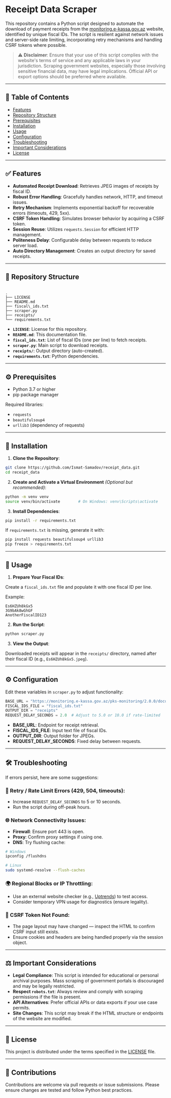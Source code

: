 # Receipt Data Scraper

This repository contains a Python script designed to automate the download of payment receipts from the [monitoring.e-kassa.gov.az](https://monitoring.e-kassa.gov.az) website, identified by unique fiscal IDs. The script is resilient against network issues and server-side rate limiting, incorporating retry mechanisms and handling CSRF tokens where possible.

> ⚠️ **Disclaimer**: Ensure that your use of this script complies with the website's terms of service and any applicable laws in your jurisdiction. Scraping government websites, especially those involving sensitive financial data, may have legal implications. Official API or export options should be preferred where available.

---

## 📑 Table of Contents

- [Features](#features)
- [Repository Structure](#repository-structure)
- [Prerequisites](#prerequisites)
- [Installation](#installation)
- [Usage](#usage)
- [Configuration](#configuration)
- [Troubleshooting](#troubleshooting)
- [Important Considerations](#important-considerations)
- [License](#license)

---

## ✅ Features

- **Automated Receipt Download**: Retrieves JPEG images of receipts by fiscal ID.
- **Robust Error Handling**: Gracefully handles network, HTTP, and timeout issues.
- **Retry Mechanism**: Implements exponential backoff for recoverable errors (timeouts, 429, 5xx).
- **CSRF Token Handling**: Simulates browser behavior by acquiring a CSRF token.
- **Session Reuse**: Utilizes `requests.Session` for efficient HTTP management.
- **Politeness Delay**: Configurable delay between requests to reduce server load.
- **Auto Directory Management**: Creates an output directory for saved receipts.

---

## 📁 Repository Structure

```

.
├── LICENSE
├── README.md
├── fiscal\_ids.txt
├── scraper.py
├── receipts/
└── requirements.txt

````

- **`LICENSE`**: License for this repository.
- **`README.md`**: This documentation file.
- **`fiscal_ids.txt`**: List of fiscal IDs (one per line) to fetch receipts.
- **`scraper.py`**: Main script to download receipts.
- **`receipts/`**: Output directory (auto-created).
- **`requirements.txt`**: Python dependencies.

---

## ⚙️ Prerequisites

- Python 3.7 or higher
- pip package manager

Required libraries:
- `requests`
- `beautifulsoup4`
- `urllib3` (dependency of requests)

---

## 🔧 Installation

1. **Clone the Repository**:

```bash
git clone https://github.com/Ismat-Samadov/receipt_data.git
cd receipt_data
````

2. **Create and Activate a Virtual Environment** *(Optional but recommended)*:

```bash
python -m venv venv
source venv/bin/activate        # On Windows: venv\Scripts\activate
```

3. **Install Dependencies**:

```bash
pip install -r requirements.txt
```

If `requirements.txt` is missing, generate it with:

```bash
pip install requests beautifulsoup4 urllib3
pip freeze > requirements.txt
```

---

## 🚀 Usage

1. **Prepare Your Fiscal IDs**:

Create a `fiscal_ids.txt` file and populate it with one fiscal ID per line.

Example:

```
Es6HZUh8kGx5
3G9bAk8wGhGF
AnotherFiscalID123
```

2. **Run the Script**:

```bash
python scraper.py
```

3. **View the Output**:

Downloaded receipts will appear in the `receipts/` directory, named after their fiscal ID (e.g., `Es6HZUh8kGx5.jpeg`).

---

## ⚙️ Configuration

Edit these variables in `scraper.py` to adjust functionality:

```python
BASE_URL = "https://monitoring.e-kassa.gov.az/pks-monitoring/2.0.0/documents/"
FISCAL_IDS_FILE = "fiscal_ids.txt"
OUTPUT_DIR = "receipts"
REQUEST_DELAY_SECONDS = 2.0  # Adjust to 5.0 or 10.0 if rate-limited
```

* **BASE\_URL**: Endpoint for receipt retrieval.
* **FISCAL\_IDS\_FILE**: Input text file of fiscal IDs.
* **OUTPUT\_DIR**: Output folder for JPEGs.
* **REQUEST\_DELAY\_SECONDS**: Fixed delay between requests.

---

## 🛠️ Troubleshooting

If errors persist, here are some suggestions:

### 🔁 Retry / Rate Limit Errors (429, 504, timeouts):

* Increase `REQUEST_DELAY_SECONDS` to 5 or 10 seconds.
* Run the script during off-peak hours.

### 🌐 Network Connectivity Issues:

* **Firewall**: Ensure port 443 is open.
* **Proxy**: Confirm proxy settings if using one.
* **DNS**: Try flushing cache:

```bash
# Windows
ipconfig /flushdns

# Linux
sudo systemd-resolve --flush-caches
```

### 🌍 Regional Blocks or IP Throttling:

* Use an external website checker (e.g., [Uptrends](https://www.uptrends.com/tools/uptime)) to test access.
* Consider temporary VPN usage for diagnostics (ensure legality).

### 🔐 CSRF Token Not Found:

* The page layout may have changed — inspect the HTML to confirm CSRF input still exists.
* Ensure cookies and headers are being handled properly via the session object.

---

## ⚖️ Important Considerations

* **Legal Compliance**: This script is intended for educational or personal archival purposes. Mass scraping of government portals is discouraged and may be legally restricted.
* **Respect `robots.txt`**: Always review and comply with scraping permissions if the file is present.
* **API Alternatives**: Prefer official APIs or data exports if your use case permits.
* **Site Changes**: This script may break if the HTML structure or endpoints of the website are modified.

---

## 📝 License

This project is distributed under the terms specified in the [LICENSE](./LICENSE) file.

---

## 🤝 Contributions

Contributions are welcome via pull requests or issue submissions. Please ensure changes are tested and follow Python best practices.